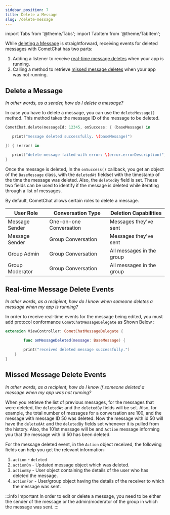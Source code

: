 ```yaml
---
sidebar_position: 7
title: Delete a Message
slug: /delete-message
---
```


import Tabs from '@theme/Tabs';
import TabItem from '@theme/TabItem';

While [deleting a Message](./delete-message#delete-a-message) is straightforward, receiving events for deleted messages with CometChat has two parts:

1. Adding a listener to receive [real-time message deletes](./delete-message#real-time-message-delete-events) when your app is running.
2. Calling a method to retrieve [missed message deletes](./delete-message#missed-message-delete-events) when your app was not running.

## Delete a Message

_In other words, as a sender, how do I delete a message?_

In case you have to delete a message, you can use the `deleteMessage()` method. This method takes the message ID of the message to be deleted.

<Tabs>
<TabItem value="Swift" label="Swift">

```swift
CometChat.delete(messageId: 12345, onSuccess: { (baseMessage) in

   print("message deleted successfully. \(baseMessage)")

}) { (error) in

   print("delete message failed with error: \(error.errorDescription)")
}
```

</TabItem>
</Tabs>

Once the message is deleted, In the `onSuccess()` callback, you get an object of the `BaseMessage` class, with the `deletedAt` fieldset with the timestamp of the time the message was deleted. Also, the `deletedBy` field is set. These two fields can be used to identify if the message is deleted while iterating through a list of messages.

By default, CometChat allows certain roles to delete a message.

| User Role       | Conversation Type       | Deletion Capabilities     |
| --------------- | ----------------------- | ------------------------- |
| Message Sender  | One-on-one Conversation | Messages they've sent     |
| Message Sender  | Group Conversation      | Messages they've sent     |
| Group Admin     | Group Conversation      | All messages in the group |
| Group Moderator | Group Conversation      | All messages in the group |

## Real-time Message Delete Events

_In other words, as a recipient, how do I know when someone deletes a message when my app is running?_

In order to receive real-time events for the message being edited, you must add protocol conformance `CometChatMessageDelegate` as Shown Below :

<Tabs>
<TabItem value="Swift" label="Swift">

```swift
extension ViewController: CometChatMessageDelegate {

		func onMessageDeleted(message: BaseMessage) {

        print("received deleted message successfully.")
    }
}
```

</TabItem>
</Tabs>

## Missed Message Delete Events

_In other words, as a recipient, how do I know if someone deleted a message when my app was not running?_

When you retrieve the list of previous messages, for the messages that were deleted, the `deletedAt` and the `deletedBy` fields will be set. Also, for example, the total number of messages for a conversation are 100, and the message with message ID 50 was deleted. Now the message with id 50 will have the `deletedAt` and the `deletedBy` fields set whenever it is pulled from the history. Also, the 101st message will be and `Action` message informing you that the message with id 50 has been deleted.

For the message deleted event, in the `Action` object received, the following fields can help you get the relevant information-

1. `action` - `deleted`
2. `actionOn` - Updated message object which was deleted.
3. `actionBy` - User object containing the details of the user who has deleted the message.
4. `actionFor` - User/group object having the details of the receiver to which the message was sent.

:::info Important
In order to edit or delete a message, you need to be either the sender of the message or the admin/moderator of the group in which the message was sent.
:::
